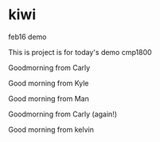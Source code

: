 
# kiwi
feb16 demo

This is project is for today's demo cmp1800

Goodmorning from Carly

Good morning from Kyle

Good morning from Man

Goodmorning from Carly (again!)

Good morning from kelvin